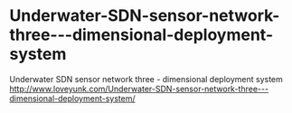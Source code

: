 # Underwater-SDN-sensor-network-three---dimensional-deployment-system
Underwater SDN sensor network three - dimensional deployment system
http://www.loveyunk.com/Underwater-SDN-sensor-network-three---dimensional-deployment-system/
